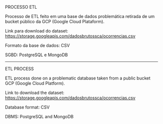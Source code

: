 PROCESSO ETL

Processo de ETL feito em uma base de dados problemática retirada de um bucket público da GCP (Google Cloud Plataform).

Link para download do dataset: https://storage.googleapis.com/dadosbrutossca/ocorrencias.csv

Formato da base de dados: CSV

SGBD: PostgreSQL e MongoDB

-------------------------------------------------------------------------------------------

ETL PROCESS

ETL process done on a problematic database taken from a public bucket GCP (Google Cloud Platform).

Link to download the dataset: https://storage.googleapis.com/dadosbrutossca/ocorrencias.csv

Database format: CSV

DBMS: PostgreSQL and MongoDB
